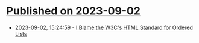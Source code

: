 # [Published on 2023-09-02](index.md)

* [2023-09-02, 15:24:59](https://lobste.rs/s/5t6vke/i_blame_w3c_s_html_standard_for_ordered) - [I Blame the W3C's HTML Standard for Ordered Lists](https://siderea.dreamwidth.org/1819759.html)
